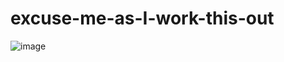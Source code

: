 # excuse-me-as-I-work-this-out
![image](https://user-images.githubusercontent.com/83195283/120108684-5268eb80-c134-11eb-8dda-dfb156c427cd.png)
